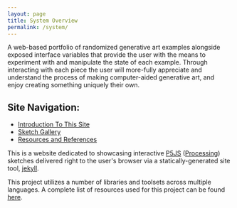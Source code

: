 ```yaml
---
layout: page
title: System Overview
permalink: /system/
---
```


A web-based portfolio of randomized generative art examples alongside exposed interface variables that provide the user with the means to experiment with and manipulate the state of each example. Through interacting with each piece the user will more-fully appreciate and understand the process of making computer-aided generative art, and enjoy creating something uniquely their own.

## Site Navigation:

- [Introduction To This Site](/introduction)
- [Sketch Gallery](/)
- [Resources and References](/resources)

This is a website dedicated to showcasing interactive [P5JS](https://p5js.org/) ([Processing](https://processing.org/examples/)) sketches delivered right to the user's browser via a statically-generated site tool, [jekyll](https://github.com/jekyll).

This project utilizes a number of libraries and toolsets across multiple languages. A complete list of resources used for this project can be found [here](/resources/).
